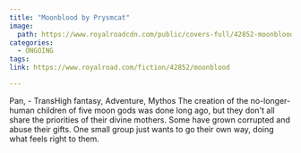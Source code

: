 ```yaml
---
title: "Moonblood by Prysmcat"
image:
  path: https://www.royalroadcdn.com/public/covers-full/42852-moonblood.jpg
categories:
  - ONGOING
tags:
link: https://www.royalroad.com/fiction/42852/moonblood

---
```

Pan,   - TransHigh fantasy, Adventure, Mythos
The creation of the no-longer-human children of five moon gods was done long ago, but they don't all share the priorities of their divine mothers. Some have grown corrupted and abuse their gifts. One small group just wants to go their own way, doing what feels right to them.

